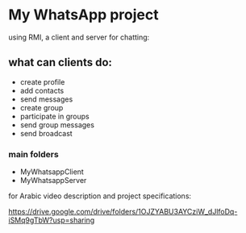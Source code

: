 # My WhatsApp project

using RMI, a client and server for chatting:

## what can clients do:

* create profile
* add contacts
* send messages
* create group
* participate in groups
* send group messages
* send broadcast

### main folders

* MyWhatsappClient
* MyWhatsappServer

for Arabic video description and project specifications: 

https://drive.google.com/drive/folders/1OJZYABU3AYCziW_dJlfoDq-iSMq9gTbW?usp=sharing


